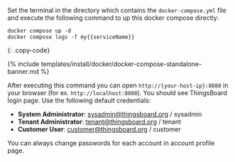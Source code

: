 Set the terminal in the directory which contains the `docker-compose.yml` file and execute the following command to up this docker compose directly:

```
docker compose up -d
docker compose logs -f my{{serviceName}}
```
{: .copy-code}

{% include templates/install/docker/docker-compose-standalone-banner.md %}

After executing this command you can open `http://{your-host-ip}:8080` in your browser (for ex. `http://localhost:8080`).
You should see ThingsBoard login page. Use the following default credentials:

- **System Administrator**: sysadmin@thingsboard.org / sysadmin
- **Tenant Administrator**: tenant@thingsboard.org / tenant
- **Customer User**: customer@thingsboard.org / customer

You can always change passwords for each account in account profile page.